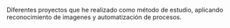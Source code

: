 Diferentes proyectos que he realizado como método de estudio, aplicando reconocimiento de imagenes y automatización de procesos.
